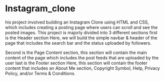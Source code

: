 # Instagram_clone
his project involved building an Instagram Clone using HTML and CSS, which includes creating a posting page where users can scroll and see the posted images. This project is majorly divided into 3 different sections first is the Header section Here, we will build the simple navbar & header of the page that includes the search bar and the status uploaded by followers.

Second is the Page Content section, this section will contain the main content of the page which includes the post feeds that are uploaded by the user last is the Footer section Here, this section will contain the footer content that includes an About Me section, Copyright Symbol, Help, Privacy Policy, and/or Terms & Conditions.
